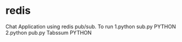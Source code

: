 # redis
Chat Application using redis pub/sub.
To run 1.python sub.py PYTHON
       2.python pub.py Tabssum PYTHON
